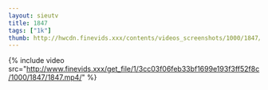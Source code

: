 ```yaml
--- 
layout: sieutv
title: 1847
tags: ["1k"]
thumb: http://hwcdn.finevids.xxx/contents/videos_screenshots/1000/1847/preview.mp4.jpg
---
```

{% include video src="http://www.finevids.xxx/get_file/1/3cc03f06feb33bf1699e193f3ff52f8c/1000/1847/1847.mp4/" %} 
